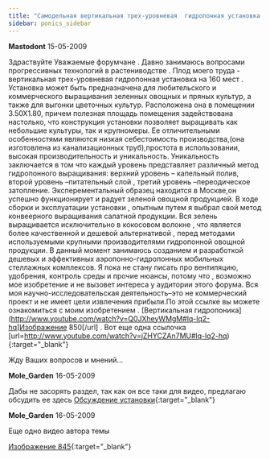 ```yaml
---
title: "Самодельная вертикальная трех-уровневая  гидропонная установка на 160 мест"
sidebar: ponics_sidebar
---
```


**Mastodont** 15-05-2009

Здраствуйте Уважаемые форумчане . Давно занимаюсь вопросами прогрессивных технологий в растениводстве . Плод моего труда - вертикальная трех-уровневая гидропонная установка на 160 мест . Установка может быть предназначена для любительского и коммерческого выращивания зеленных овощных и пряных культур, а также для выгонки цветочных культур. Расположена она в помещении 3.50Х1.80, причем полезная площадь помещения задействована настолько, что конструкция установки позволяет выращивать как небольшие культуры, так и крупномеры. Ее отличительными особенностями являются низкая себестоимость производства,(она изготовлена из канализационных труб),простота в использовании, высокая производительность и уникальность. Уникальность заключается в том что каждый уровень представляет различный метод гидропонного выращивания: верхний уровень – капельный полив, второй уровень –питательный слой , третий уровень –переодическое затопление. Эксперементальный образец находится в Москве,он успешно функционирует и радует зеленой овощной продукцией. В ходе сборки и эксплуатации установки , опытным путем я выбрал свой метод конвеерного выращивания салатной продукции. Вся зелень выращивается исключительно в кокосовом волокне , что является более качественной и дешевой альтернативой , перед методами используемыми крупными производителями гидропонной овощной продукции. В данный момент занимаюсь созданием и разработкой дешевых и эффективных аэропонно-гидропонных мобильных стеллажных комплексов. Я пока не стану писать про вентиляцию, удобрения, контроль среды и прочие нюансы, потому что , возможно мое изобретение и не вызовет интереса у аудитории этого форума. Вся моя научно-исследовательская деятельность–это не коммерческий проект и не имеет цели извлечения прибыли.По этой ссылке вы можете ознакомиться с моим изобретением . [&#1042;&#1077;&#1088;&#1090;&#1080;&#1082;&#1072;&#1083;&#1100;&#1085;&#1072;&#1103; &#1075;&#1080;&#1076;&#1088;&#1086;&#1087;&#1086;&#1085;&#1080;&#1082;&#1072;](http://www.youtube.com/watch?v=Q0JXheyWMgM#lq-lq2-hq]Изображение 850[/url] . Вот еще одна ссылочка [url=http://www.youtube.com/watch?v=jZHYCZAn7MU#lq-lq2-hq){:target="_blank"}

Жду Ваших вопросов и мнений…


**Mole_Garden** 16-05-2009

Дабы не засорять раздел, так как он все таки для видео, предлагаю обсудить ее здесь [Обсуждение установки](http://forum.ponics.ru/index.php/topic,83.0.html){:target="_blank"}


**Mole_Garden** 16-05-2009

Еще одно видео автора темы

[&#1048;&#1079;&#1086;&#1073;&#1088;&#1072;&#1078;&#1077;&#1085;&#1080;&#1077; 845](http://www.youtube.com/watch?v=WsF900KHisU#lq-lq2-hq){:target="_blank"}


